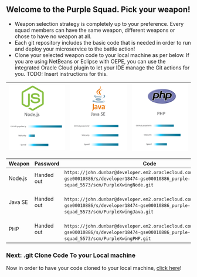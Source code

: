 ## Welcome to the Purple Squad. Pick your weapon! ##

+ Weapon selection strategy is completely up to your preference. Every squad members can have the same weapon, different weapons or chose to have no weapon at all.
+ Each git repository includes the basic code that is needed in order to run and deploy your microservice to the battle action!
+ Clone your selected weapon code to your local machine as per below. If you are using NetBeans or Eclipse with OEPE, you can use the integrated Oracle Cloud plugin to let your IDE manage the Git actions for you. TODO: Insert instructions for this.

| ![Red Squad](nodejs.png)  | ![Blue Squad](javase.png) | ![Black Squad](php.png) |
|:---:|:---:|:---:|

| Weapon        | Password     | Code  |
| ------------- |-------------| -----|
| Node.js      | Handed out | ``` https://john.dunbar@developer.em2.oraclecloud.com/developer18474-gse00010886/s/developer18474-gse00010886_purple-squad_5573/scm/PurpleXwingNode.git ``` |
| Java SE      | Handed out      |   ```  https://john.dunbar@developer.em2.oraclecloud.com/developer18474-gse00010886/s/developer18474-gse00010886_purple-squad_5573/scm/PurpleXwingJava.git ``` |
| PHP | Handed out      |  ```  https://john.dunbar@developer.em2.oraclecloud.com/developer18474-gse00010886/s/developer18474-gse00010886_purple-squad_5573/scm/PurpleXwingPHP.git ``` |

### Next: .git Clone Code To your Local machine ###

Now in order to have your code cloned to your local machine, [click here](../clonecode.md)!
